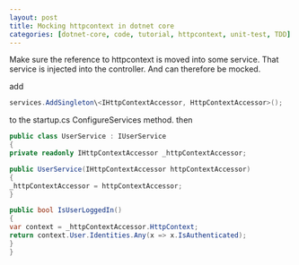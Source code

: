 ```yaml
---
layout: post
title: Mocking httpcontext in dotnet core
categories: [dotnet-core, code, tutorial, httpcontext, unit-test, TDD]
---
```


Make sure the reference to httpcontext is moved into some service. That service is injected into the controller. And can
therefore be mocked.

add

``` csharp
services.AddSingleton\<IHttpContextAccessor, HttpContextAccessor>();
```

to the startup.cs ConfigureServices method.
then

``` csharp
public class UserService : IUserService
{
private readonly IHttpContextAccessor _httpContextAccessor;

public UserService(IHttpContextAccessor httpContextAccessor)
{
_httpContextAccessor = httpContextAccessor;
}

public bool IsUserLoggedIn()
{
var context = _httpContextAccessor.HttpContext;
return context.User.Identities.Any(x => x.IsAuthenticated);
}
}
```
